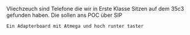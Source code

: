 Vliechzeuch sind Telefone die wir in Erste Klasse Sitzen auf dem 35c3 gefunden haben. Die sollen ans POC über SIP

```
Ein Adapterboard mit Atmega und hoch runter taster
```
